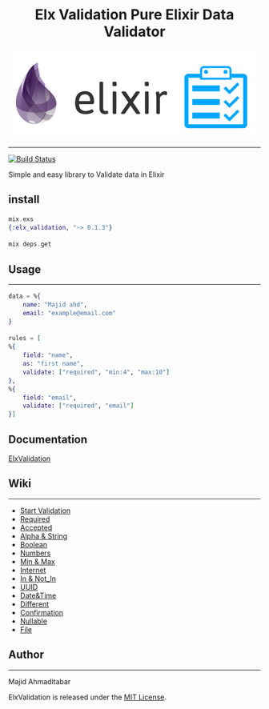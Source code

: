 <div align="center">

# Elx Validation Pure Elixir Data Validator

![Image](./assets/ElxValidation.png?raw=true "Elixir Validation")

</div>

---

[![Build Status](https://www.travis-ci.com/MajAhd/elx_validation.svg?branch=main)](https://www.travis-ci.com/MajAhd/elx_validation)

Simple and easy library to Validate data in Elixir

## install

```elixir
mix.exs
{:elx_validation, "~> 0.1.3"}

mix deps.get
```

## Usage

---

```elixir
data = %{
    name: "Majid ahd",
    email: "example@email.com"
}

rules = [
%{
    field: "name",
    as: "first name",
    validate: ["required", "min:4", "max:10"]
},
%{
    field: "email",
    validate: ["required", "email"]
}]
```

## Documentation

[ElxValidation](https://hexdocs.pm/elx_validation/)

## Wiki

---

- [Start Validation](https://github.com/MajAhd/elx_validation/wiki)
- [Required](https://github.com/MajAhd/elx_validation/wiki/Required)
- [Accepted](https://github.com/MajAhd/elx_validation/wiki/Accepted)
- [Alpha & String](https://github.com/MajAhd/elx_validation/wiki/Alpha-and-String)
- [Boolean](https://github.com/MajAhd/elx_validation/wiki/Boolean)
- [Numbers](https://github.com/MajAhd/elx_validation/wiki/Numbers)
- [Min & Max](https://github.com/MajAhd/elx_validation/wiki/Max-&-Min)
- [Internet](https://github.com/MajAhd/elx_validation/wiki/Internet-Address-:-email-,-url-,-ip)
- [In & Not_In](https://github.com/MajAhd/elx_validation/wiki/in-&-not-in)
- [UUID](https://github.com/MajAhd/elx_validation/wiki/uuid)
- [Date&Time](https://github.com/MajAhd/elx_validation/wiki/Date-and-Time)
- [Different](https://github.com/MajAhd/elx_validation/wiki/Greater-that-&-Less-Than-&-equal-&-Different-Field)
- [Confirmation](https://github.com/MajAhd/elx_validation/wiki/Confirmation)
- [Nullable](https://github.com/MajAhd/elx_validation/wiki/Nullable)
- [File](https://github.com/MajAhd/elx_validation/wiki/File)

## Author

---

Majid Ahmaditabar

ElxValidation is released under the [MIT License](https://github.com/MajAhd/elx_validation/blob/main/LICENSE).
